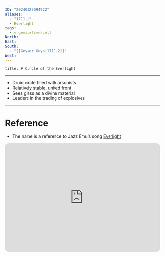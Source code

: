```yaml
---
ID: "20240327094922"
aliases:
  - "1711.1"
  - Everlight
tags:
  - organization/cult
North: 
East: 
South:
  - "[[Geyser Guys|1711.2]]"
West:
---
```



```toc
title: # Circle of the Everlight
```

---

- Druid circle filled with arsonists
- Relatively stable, united front
- Sees glass as a divine material
- Leaders in the trading of explosives

---

# Reference

- The name is a reference to Jazz Emu’s song [Everlight](https://open.spotify.com/track/0UOUDMGO73b3zLzowrwyjo?si=1b463a4c0476453c)

<iframe style="border-radius:12px" src="https://open.spotify.com/embed/track/0UOUDMGO73b3zLzowrwyjo?utm_source=generator" width="100%" height="352" frameBorder="0" allowfullscreen="" allow="autoplay; clipboard-write; encrypted-media; fullscreen; picture-in-picture" loading="lazy"></iframe>